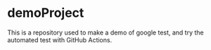 # demoProject
This is a repository used to make a demo of google test, and try the automated test with GitHub Actions.

